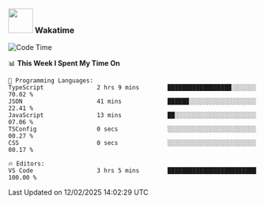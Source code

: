 ### <img src="https://media.giphy.com/media/VgCDAzcKvsR6OM0uWg/giphy.gif" width="50"> Wakatime

  <!--START_SECTION:waka-->
![Code Time](http://img.shields.io/badge/Code%20Time-1%2C479%20hrs%2040%20mins-blue)

📊 **This Week I Spent My Time On** 

```text
💬 Programming Languages: 
TypeScript               2 hrs 9 mins        ██████████████████░░░░░░░   70.02 % 
JSON                     41 mins             ██████░░░░░░░░░░░░░░░░░░░   22.41 % 
JavaScript               13 mins             ██░░░░░░░░░░░░░░░░░░░░░░░   07.06 % 
TSConfig                 0 secs              ░░░░░░░░░░░░░░░░░░░░░░░░░   00.27 % 
CSS                      0 secs              ░░░░░░░░░░░░░░░░░░░░░░░░░   00.17 % 

🔥 Editors: 
VS Code                  3 hrs 5 mins        █████████████████████████   100.00 % 
```


 Last Updated on 12/02/2025 14:02:29 UTC
<!--END_SECTION:waka-->
